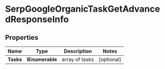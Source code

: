 # SerpGoogleOrganicTaskGetAdvancedResponseInfo


## Properties

| Name | Type | Description | Notes |
|------------ | ------------- | ------------- | -------------|
**Tasks** | **IEnumerable<SerpGoogleOrganicTaskGetAdvancedTaskInfo>** | array of tasks |[optional]|